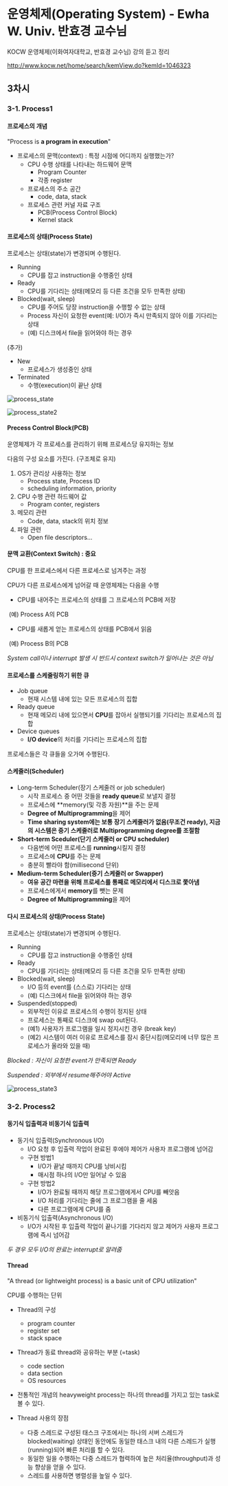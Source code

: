 # 운영체제(Operating System) - Ewha W. Univ. 반효경 교수님

KOCW 운영체제(이화여자대학교, 반효경 교수님) 강의 듣고 정리  

http://www.kocw.net/home/search/kemView.do?kemId=1046323



## 3차시



### 3-1. Process1



#### 프로세스의 개념

"Process is **a program in execution**"

- 프로세스의 문맥(context) : 특정 시점에 어디까지 실행했는가?
  - CPU 수행 상태를 나타내는 하드웨어 문맥
    - Program Counter
    - 각종 register
  - 프로세스의 주소 공간
    - code, data, stack
  - 프로세스 관련 커널 자료 구조
    - PCB(Process Control Block)
    - Kernel stack



#### 프로세스의 상태(Process State)

프로세스는 상태(state)가 변경되며 수행된다.

- Running
  - CPU를 잡고 instruction을 수행중인 상태
- Ready
  - CPU를 기다리는 상태(메모리 등 다른 조건을 모두 만족한 상태)
- Blocked(wait, sleep)
  - CPU를 주어도 당장 instruction을 수행할 수 없는 상태
  - Process 자신이 요청한 event(예: I/O)가 즉시 만족되지 않아 이를 기다리는 상태
  - (예) 디스크에서 file을 읽어와야 하는 경우

(추가)

- New
  - 프로세스가 생성중인 상태
- Terminated
  - 수행(execution)이 끝난 상태

![process_state](CH03_Process.assets/process_state.png)

![process_state2](CH03_Process.assets/process_state2.png)



#### Precess Control Block(PCB)

운영체제가 각 프로세스를 관리하기 위해 프로세스당 유지하는 정보  

다음의 구성 요소를 가진다. (구조체로 유지)

1. OS가 관리상 사용하는 정보
   - Process state, Process ID
   - scheduling information, priority
2. CPU 수행 관련 하드웨어 값
   - Program conter, registers
3. 메모리 관련
   - Code, data, stack의 위치 정보
4. 파일 관련
   - Open file descriptors... 



#### 문맥 교환(Context Switch) : 중요

CPU를 한 프로세스에서 다른 프로세스로 넘겨주는 과정  

CPU가 다른 프로세스에게 넘어갈 때 운영체제는 다음을 수행  

- CPU를 내어주는 프로세스의 상태를 그 프로세스의 PCB에 저장

​		(예) Process A의 PCB

- CPU를 새롭게 얻는 프로세스의 상태를 PCB에서 읽음

​		(예) Process B의 PCB  

*System call이나 interrupt 발생 시 반드시 context switch가 일어나는 것은 아님*



#### 프로세스를 스케줄링하기 위한 큐

- Job queue
  - 현재 시스템 내에 있는 모든 프로세스의 집합
- Ready queue
  - 현재 메모리 내에 있으면서 **CPU**를 잡아서 실행되기를 기다리는 프로세스의 집합
- Device queues
  - **I/O device**의 처리를 기다리는 프로세스의 집합

프로세스들은 각 큐들을 오가며 수행된다.



#### 스케줄러(Scheduler)

- Long-term Scheduler(장기 스케줄러 or job scheduler)
  - 시작 프로세스 중 어떤 것들을 **ready queue**로 보낼지 결정
  - 프로세스에 **memory(및 각종 자원)**을 주는 문제
  - **Degree of Multiprogramming**을 제어
  - **Time sharing system에는 보통 장기 스케줄러가 없음(무조건 ready), 지금의 시스템은 중기 스케줄러로 Multiprogramming degree를 조절함** 
- **Short-term Sceduler(단기 스케줄러 or CPU scheduler)**
  - 다음번에 어떤 프로세스를 **running**시킬지 결정
  - 프로세스에 **CPU**를 주는 문제
  - 충분히 빨라야 함(millisecond 단위)
- **Medium-term Scheduler(중기 스케줄러 or Swapper)**
  - **여유 공간 마련을 위해 프로세스를 통째로 메모리에서 디스크로 쫓아냄**
  - 프로세스에게서 **memory**를 뺏는 문제
  - **Degree of Multiprogramming**을 제어



#### 다시 프로세스의 상태(Process State)

프로세스는 상태(state)가 변경되며 수행된다.

- Running
  - CPU를 잡고 instruction을 수행중인 상태
- Ready
  - CPU를 기다리는 상태(메모리 등 다른 조건을 모두 만족한 상태)
- Blocked(wait, sleep)
  - I/O 등의 event를 (스스로) 기다리는 상태
  - (예) 디스크에서 file을 읽어와야 하는 경우
- Suspended(stopped)
  - 외부적인 이유로 프로세스의 수행이 정지된 상태
  - 프로세스는 통째로 디스크에 swap out된다.
  - (예1) 사용자가 프로그램을 일시 정지시킨 경우 (break key)  
  - (예2) 시스템이 여러 이유로 프로세스를 잠시 중단시킴(메모리에 너무 많은 프로세스가 올라와 있을 때)

*Blocked : 자신이 요청한 event가 만족되면 Ready*

*Suspended : 외부에서 resume해주어야 Active*

![process_state3](CH03_Process.assets/process_state3.png)







### 3-2. Process2



#### 동기식 입출력과 비동기식 입출력

- 동기식 입출력(Synchronous I/O)
  - I/O 요청 후 입출력 작업이 완료된 후에야 제어가 사용자 프로그램에 넘어감
  - 구현 방법1
    - I/O가 끝날 때까지 CPU를 낭비시킴
    - 매시점 하나의 I/O만 일어날 수 있음
  - 구현 방법2
    - I/O가 완료될 때까지 해당 프로그램에게서 CPU를 빼앗음
    - I/O 처리를 기다리는 줄에 그 프로그램을 줄 세움
    - 다른 프로그램에게 CPU를 줌
- 비동기식 입출력(Asynchronous I/O)
  - I/O가 시작된 후 입출력 작업이 끝나기를 기다리지 않고 제어가 사용자 프로그램에 즉시 넘어감

*두 경우 모두 I/O의 완료는 interrupt로 알려줌*



#### Thread

"A thread (or lightweight process) is a basic unit of CPU utilization"  

CPU를 수행하는 단위  

- Thread의 구성
  - program counter
  - register set
  - stack space
- Thread가 동료 thread와 공유하는 부분 (=task)
  - code section
  - data section
  - OS resources
- 전통적인 개념의 heavyweight process는 하나의 thread를 가지고 있는 task로 볼 수 있다.

- Thread 사용의 장점
  - 다중 스레드로 구성된 태스크 구조에서는 하나의 서버 스레드가 blocked(waiting) 상태인 동안에도 동일한 태스크 내의 다른 스레드가 실행(running)되어 빠른 처리를 할 수 있다.
  - 동일한 일을 수행하는 다중 스레드가 협력하여 높은 처리율(throughput)과 성능 향상을 얻을 수 있다.
  - 스레드를 사용하면 병렬성을 높일 수 있다.



